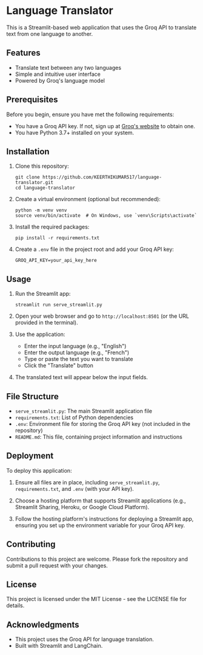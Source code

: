 # Language Translator

This is a Streamlit-based web application that uses the Groq API to translate text from one language to another.

## Features

- Translate text between any two languages
- Simple and intuitive user interface
- Powered by Groq's language model

## Prerequisites

Before you begin, ensure you have met the following requirements:

- You have a Groq API key. If not, sign up at [Groq's website](https://www.groq.com) to obtain one.
- You have Python 3.7+ installed on your system.

## Installation

1. Clone this repository:
   ```
   git clone https://github.com/KEERTHIKUMAR517/language-translator.git
   cd language-translator
   ```

2. Create a virtual environment (optional but recommended):
   ```
   python -m venv venv
   source venv/bin/activate  # On Windows, use `venv\Scripts\activate`
   ```

3. Install the required packages:
   ```
   pip install -r requirements.txt
   ```

4. Create a `.env` file in the project root and add your Groq API key:
   ```
   GROQ_API_KEY=your_api_key_here
   ```

## Usage

1. Run the Streamlit app:
   ```
   streamlit run serve_streamlit.py
   ```

2. Open your web browser and go to `http://localhost:8501` (or the URL provided in the terminal).

3. Use the application:
   - Enter the input language (e.g., "English")
   - Enter the output language (e.g., "French")
   - Type or paste the text you want to translate
   - Click the "Translate" button

4. The translated text will appear below the input fields.

## File Structure

- `serve_streamlit.py`: The main Streamlit application file
- `requirements.txt`: List of Python dependencies
- `.env`: Environment file for storing the Groq API key (not included in the repository)
- `README.md`: This file, containing project information and instructions

## Deployment

To deploy this application:

1. Ensure all files are in place, including `serve_streamlit.py`, `requirements.txt`, and `.env` (with your API key).

2. Choose a hosting platform that supports Streamlit applications (e.g., Streamlit Sharing, Heroku, or Google Cloud Platform).

3. Follow the hosting platform's instructions for deploying a Streamlit app, ensuring you set up the environment variable for your Groq API key.

## Contributing

Contributions to this project are welcome. Please fork the repository and submit a pull request with your changes.

## License

This project is licensed under the MIT License - see the LICENSE file for details.

## Acknowledgments

- This project uses the Groq API for language translation.
- Built with Streamlit and LangChain.
